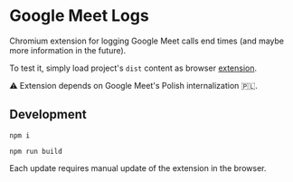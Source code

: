 # Google Meet Logs

Chromium extension for logging Google Meet calls end times (and maybe more information in the future).

To test it, simply load project's `dist` content as browser [extension](https://developer.chrome.com/docs/extensions/mv3/getstarted/development-basics/#load-unpacked).

⚠️ Extension depends on Google Meet's Polish internalization 🇵🇱.

## Development

```
npm i
```

```
npm run build
```

Each update requires manual update of the extension in the browser.